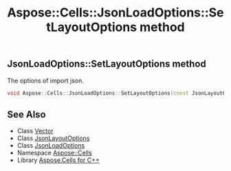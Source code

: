 ﻿---
title: Aspose::Cells::JsonLoadOptions::SetLayoutOptions method
linktitle: SetLayoutOptions
second_title: Aspose.Cells for C++ API Reference
description: 'Aspose::Cells::JsonLoadOptions::SetLayoutOptions method. The options of import json in C++.'
type: docs
weight: 900
url: /cpp/aspose.cells/jsonloadoptions/setlayoutoptions/
---
## JsonLoadOptions::SetLayoutOptions method


The options of import json.

```cpp
void Aspose::Cells::JsonLoadOptions::SetLayoutOptions(const JsonLayoutOptions &value)
```

## See Also

* Class [Vector](../../vector/)
* Class [JsonLayoutOptions](../../../aspose.cells.utility/jsonlayoutoptions/)
* Class [JsonLoadOptions](../)
* Namespace [Aspose::Cells](../../)
* Library [Aspose.Cells for C++](../../../)
